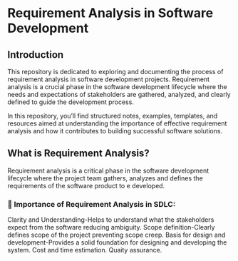 # Requirement Analysis in Software Development

## Introduction

This repository is dedicated to exploring and documenting the process of requirement analysis in software development projects. Requirement analysis is a crucial phase in the software development lifecycle where the needs and expectations of stakeholders are gathered, analyzed, and clearly defined to guide the development process.

In this repository, you’ll find structured notes, examples, templates, and resources aimed at understanding the importance of effective requirement analysis and how it contributes to building successful software solutions.
## What is Requirement Analysis?
Requirement analysis is a critical phase in the software development lifecycle where the project team gathers, analyzes and defines the requirements of the software product to e developed.
### 📌 Importance of Requirement Analysis in SDLC:
Clarity and Understanding-Helps to understand what the stakeholders expect from the software reducing ambiguity.
Scope definition-Clearly defines scope of the project preventing scope creep.
Basis for design and development-Provides a solid foundation for designing and developing the system.
Cost and time estimation.
Quaity assurance.

